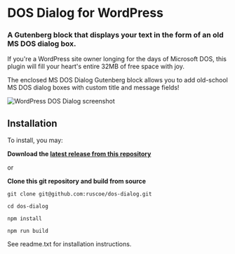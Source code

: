 # DOS Dialog for WordPress

### A Gutenberg block that displays your text in the form of an old MS DOS dialog box.

If you're a WordPress site owner longing for the days of Microsoft DOS,
this plugin will fill your heart's entire 32MB of free space with joy.

The enclosed MS DOS Dialog Gutenberg block allows you to add old-school
MS DOS dialog boxes with custom title and message fields!

![WordPress DOS Dialog screenshot](https://user-images.githubusercontent.com/87952/226798265-b4cbe098-390d-43da-8e2c-8f8a8e9da36c.png)

## Installation

To install, you may:

**Download the [latest release from this repository](https://github.com/ruscoe/dos-dialog/releases/tag/1.0.0)**

or

**Clone this git repository and build from source**

`git clone git@github.com:ruscoe/dos-dialog.git`

`cd dos-dialog`

`npm install`

`npm run build`

See readme.txt for installation instructions.
